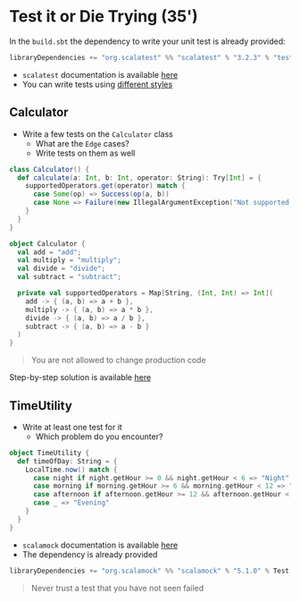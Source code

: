 # Test it or Die Trying (35')
In the `build.sbt` the dependency to write your unit test is already provided: 
```scala
libraryDependencies += "org.scalatest" %% "scalatest" % "3.2.3" % "test"
```

- `scalatest` documentation is available [here](https://www.scalatest.org/)
- You can write tests using [different styles](https://www.scalatest.org/user_guide/selecting_a_style)

## Calculator
- Write a few tests on the `Calculator` class
  - What are the `Edge` cases?
  - Write tests on them as well

```scala
class Calculator() {
  def calculate(a: Int, b: Int, operator: String): Try[Int] = {
    supportedOperators.get(operator) match {
      case Some(op) => Success(op(a, b))
      case None => Failure(new IllegalArgumentException("Not supported operator"))
    }
  }
}

object Calculator {
  val add = "add";
  val multiply = "multiply";
  val divide = "divide";
  val subtract = "subtract";

  private val supportedOperators = Map[String, (Int, Int) => Int](
    add -> { (a, b) => a + b },
    multiply -> { (a, b) => a * b },
    divide -> { (a, b) => a / b },
    subtract -> { (a, b) => a - b }
  )
}
```

> You are not allowed to change production code

Step-by-step solution is available [here](../solutions/scala/step-by-step.md)

## TimeUtility
- Write at least one test for it
    - Which problem do you encounter?

```scala
object TimeUtility {
  def timeOfDay: String = {
    LocalTime.now() match {
      case night if night.getHour >= 0 && night.getHour < 6 => "Night"
      case morning if morning.getHour >= 6 && morning.getHour < 12 => "Morning"
      case afternoon if afternoon.getHour >= 12 && afternoon.getHour < 18 => "Afternoon"
      case _ => "Evening"
    }
  }
}
```

- `scalamock` documentation is available [here](https://scalamock.org/)
- The dependency is already provided
```scala
libraryDependencies += "org.scalamock" %% "scalamock" % "5.1.0" % Test
```

> Never trust a test that you have not seen failed
